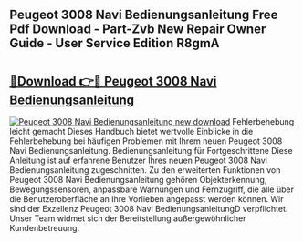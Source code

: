 ## Peugeot 3008 Navi Bedienungsanleitung Free Pdf Download - Part-Zvb New Repair Owner Guide - User Service Edition R8gmA

# <h2><a href="http://df35tux.blite.top/?on=Peugeot+3008+Navi+Bedienungsanleitung">🔗Download 👉🔴 Peugeot 3008 Navi Bedienungsanleitung</a></h2>

[![Peugeot 3008 Navi Bedienungsanleitung new download](https://i.imgur.com/lujVjoI.png)](http://df35tux.blite.top/?on=Peugeot+3008+Navi+Bedienungsanleitung)
Fehlerbehebung leicht gemacht Dieses Handbuch bietet wertvolle Einblicke in die Fehlerbehebung bei häufigen Problemen mit Ihrem neuen Peugeot 3008 Navi Bedienungsanleitung. Bedienungsanleitung für Fortgeschrittene Diese Anleitung ist auf erfahrene Benutzer Ihres neuen Peugeot 3008 Navi Bedienungsanleitung zugeschnitten. Zu den erweiterten Funktionen von Peugeot 3008 Navi Bedienungsanleitung gehören Objekterkennung, Bewegungssensoren, anpassbare Warnungen und Fernzugriff, die alle über die Benutzeroberfläche an Ihre Vorlieben angepasst werden können. Wir sind der Exzellenz Peugeot 3008 Navi BedienungsanleitungD verpflichtet. Unser Team widmet sich der Bereitstellung außergewöhnlicher Kundenbetreuung.
